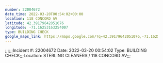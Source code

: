 ```yaml
---
number: 22004672
date_time: 2022-03-20T00:54:02+00:00
location: 118 CONCORD AV
latitude: 42.39179642051076
longitude: -71.16253163254007
type: BUILDING CHECK
google_maps_link: https://maps.google.com/?q=42.39179642051076,-71.16253163254007
---
```


;;;;;;Incident #: 22004672  Date: 2022-03-20 00:54:02   Type: BUILDING CHECK;;;Location: STERLING CLEANERS / 118 CONCORD AV;;;
